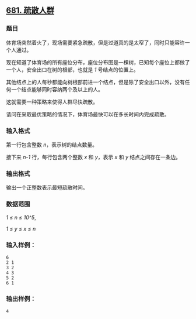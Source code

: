 ## [681. 疏散人群](https://www.acwing.com/problem/content/683/)

### 题目

体育场突然着火了，现场需要紧急疏散，但是过道真的是太窄了，同时只能容许一个人通过。

现在知道了体育场的所有座位分布，座位分布图是一棵树，已知每个座位上都做了一个人，安全出口在树的根部，也就是 *1* 号结点的位置上。

其他结点上的人每秒都能向树根部前进一个结点，但是除了安全出口以外，没有任何一个结点能够同时容纳两个及以上的人。

这就需要一种策略来使得人群尽快疏散。

请问在采取最优策略的情况下，体育场最快可以在多长时间内完成疏散。

### 输入格式

第一行包含整数 *n*，表示树的结点数量。

接下来 *n-1* 行，每行包含两个整数 *x* 和 *y*，表示 *x* 和 *y* 结点之间存在一条边。

### 输出格式

输出一个正整数表示最短疏散时间。

### 数据范围

*1 ≤ n ≤ 10^5*,

*1 ≤ y ≤ x ≤ n*

### 输入样例：

```
6
2 1
3 2
4 3
5 2
6 1
```

### 输出样例：

```
4
```
